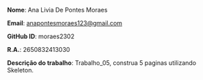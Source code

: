 **Nome**: Ana Livia De Pontes Moraes

**Email**: anapontesmoraes123@gmail.com

**GitHub ID**: moraes2302

**R.A.**: 2650832413030

**Descrição do trabalho**: Trabalho_05, construa 5 paginas utilizando Skeleton.

